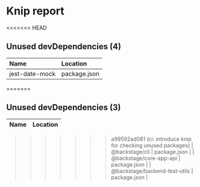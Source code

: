 # Knip report

<<<<<<< HEAD
## Unused devDependencies (4)

| Name                          | Location     |
|:------------------------------|:-------------|
| jest-date-mock                | package.json |
=======
## Unused devDependencies (3)

| Name                          | Location     |
|:------------------------------|:-------------|
>>>>>>> a99592ad081 (ci: introduce knip for checking unused packages)
| @backstage/cli                | package.json |
| @backstage/core-app-api       | package.json |
| @backstage/backend-test-utils | package.json |

